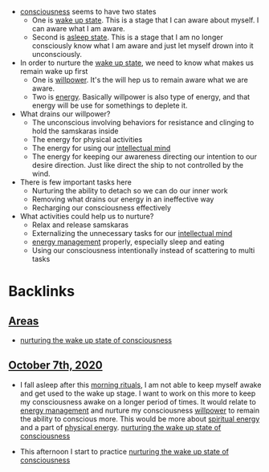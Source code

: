 - [consciousness](<consciousness.md>) seems to have two states
    - One is [wake up state](<wake up state.md>). This is a stage that I can aware about myself. I can aware what I am aware.
    - Second is [asleep state](<asleep state.md>). This is a stage that I am no longer consciously know what I am aware and just let myself drown into it unconsciously.
- In order to nurture the [wake up state](<wake up state.md>), we need to know what makes us remain wake up first
    - One is [willpower](<willpower.md>). It's the will hep us to remain aware what we are aware.
    - Two is [energy](<energy.md>). Basically willpower is also type of energy, and that energy will be use for somethings to deplete it. 
- What drains our willpower?
    - The unconscious involving behaviors for resistance and clinging to hold the samskaras inside
    - The energy for physical activities
    - The energy for using our [intellectual mind](<intellectual mind.md>)
    - The energy for keeping our awareness directing our intention to our desire direction. Just like direct the ship to not controlled by the wind.
- There is few important tasks here
    - Nurturing the ability to detach so we can do our inner work 
    - Removing what drains our energy in an ineffective way
    - Recharging our consciousness effectively
- What activities could help us to nurture?
    - Relax and release samskaras
    - Externalizing the unnecessary tasks for our [intellectual mind](<intellectual mind.md>)
    - [energy management](<energy management.md>) properly, especially sleep and eating
    - Using our consciousness intentionally instead of scattering to multi tasks

# Backlinks
## [Areas](<Areas.md>)
- [nurturing the wake up state of consciousness](<nurturing the wake up state of consciousness.md>)

## [October 7th, 2020](<October 7th, 2020.md>)
- I fall asleep after this [morning rituals](<morning rituals.md>), I am not able to keep myself awake and get used to the wake up stage. I want to work on this more to keep my consciousness awake on a longer period of times. It would relate to [energy management](<energy management.md>) and nurture my consciousness [willpower](<willpower.md>) to remain the ability to conscious more. This would be more about [spiritual energy](<spiritual energy.md>) and a part of [physical energy](<physical energy.md>). [nurturing the wake up state of consciousness](<nurturing the wake up state of consciousness.md>)

- This afternoon I start to practice [nurturing the wake up state of consciousness](<nurturing the wake up state of consciousness.md>)

